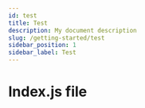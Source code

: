 ```yaml
---
id: test
title: Test
description: My document description
slug: /getting-started/test
sidebar_position: 1
sidebar_label: Test
---
```


# Index.js file